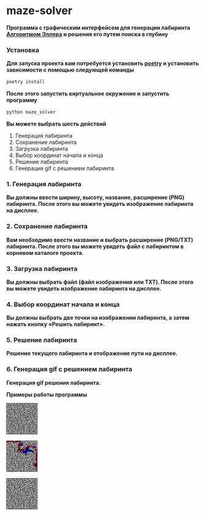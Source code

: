 # maze-solver

**Программа с графическим интерфейсом для генерации лабиринта [Алгоритмом Эллера](https://habr.com/ru/post/176671/) и решения его путем поиска в глубину**

### Установка

**Для запуска проекта вам потребуется установить [poetry](https://python-poetry.org/) и установить зависимости с помощью следующей команды**

```bash
poetry install
```

**После этого запустить виртуальное окружение и запустить программу**

```bash
python maze_solver
```

**Вы можете выбрать шесть действий**
1. Генерация лабиринта
2. Сохранение лабиринта
3. Загрузка лабиринта
4. Выбор координат начала и конца
5. Решение лабиринта
6. Генерация gif с решением лабиринта

### 1. Генерация лабиринта

**Вы должны ввести ширину, высоту, название, расширение (PNG) лабиринта. После этого вы можете увидеть изображение лабиринта на дисплее.**

### 2. Сохранение лабиринта

**Вам необходимо ввести название и выбрать расширение (PNG/TXT) лабиринта. После этого вы можете увидеть файл с лабиринтом в корневом каталоге проекта.**

### 3. Загрузка лабиринта

**Вы должны выбрать файл (файл изображения или TXT). После этого вы можете увидеть изображение лабиринта на дисплее.**

### 4. Выбор координат начала и конца

**Вы должны выбрать две точки на изображении лабиринта, а затем нажать кнопку «Решить лабиринт».**

### 5. Решение лабиринта

**Решение текущего лабиринта и отображение пути на дисплее.**

### 6. Генерация gif с решением лабиринта

**Генерация gif решения лабиринта.**

**Примеры работы программы**

![Сгенерированный лабиринт](mazes/maze.png)

![Решенный лабиринт](mazes/maze_solve.png)

![Решение лабиринта с заданными в ручную точками](mazes/maze_solve.gif)

